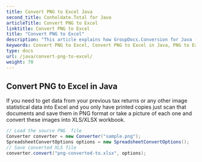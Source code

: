 ```yaml
---
title: Convert PNG to Excel Java
second_title: Conholdate.Total for Java
articleTitle: Convert PNG to Excel
linktitle: Convert PNG to Excel
title: "Convert PNG to Excel"
description: "This article explains how GroupDocs.Conversion for Java (which is a part of Conholdate.Total for Java) supports PNG conversion to Excel."
keywords: Convert PNG to Excel, Convert PNG to Excel in Java, PNG to Excel
type: docs
url: /java/convert-png-to-excel/
weight: 70
---
```


## Convert PNG to Excel in Java

If you need to get data from your previous tax returns or any other image statistical data into Excel and you only have printed copies just scan that documents and save them in PNG format or take a picture of each one and convert these images into XLS/XLSX workbook.

```java
// Load the source PNG  file
Converter converter = new Converter("sample.png");
SpreadsheetConvertOptions options = new SpreadsheetConvertOptions();
// Save converted XLS file
converter.convert("png-converted-to.xlsx", options);
```











